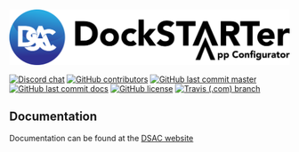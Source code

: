 # <!-- Home -->

[![DSAC](https://github.com/GhostWriters/DSAC/raw/master/.github/logo.png)](https://dsac.dockstarter.net)

[![Discord chat](https://img.shields.io/discord/477959324183035936.svg?style=flat-square&color=607D8B&logo=discord)](https://discord.gg/YFyJpmH) 
[![GitHub contributors](https://img.shields.io/github/contributors/GhostWriters/DSAC.svg?style=flat-square&color=607D8B)](https://github.com/GhostWriters/DockSTARTer/graphs/contributors) 
[![GitHub last commit master](https://img.shields.io/github/last-commit/GhostWriters/DSAC/master.svg?style=flat-square&color=607D8B&label=code%20committed)](https://github.com/GhostWriters/DSAC/commits/master) 
[![GitHub last commit docs](https://img.shields.io/github/last-commit/GhostWriters/DSAC.DockSTARTer.com/master.svg?style=flat-square&color=607D8B&label=docs%20committed)](https://github.com/GhostWriters/DSAC.DockSTARTer.com/commits/master) 
[![GitHub license](https://img.shields.io/github/license/GhostWriters/DSAC.svg?style=flat-square&color=607D8B)](https://github.com/GhostWriters/DSAC/blob/master/LICENSE.md) 
[![Travis (.com) branch](https://img.shields.io/travis/com/GhostWriters/DSAC/master.svg?style=flat-square&color=607D8B&logo=travis)](https://travis-ci.com/GhostWriters/DSAC)

## Documentation

Documentation can be found at the [DSAC website](https://dsac.dockstarter.com)

